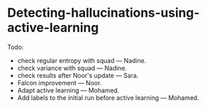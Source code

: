 # Detecting-hallucinations-using-active-learning

Todo:
- check regular entropy with squad — Nadine.
- check variance with squad — Nadine.
- check results after Noor's update — Sara.
- Falcon improvement — Noor.
- Adapt active learning — Mohamed.
- Add labels to the initial run before active learning — Mohamed.



